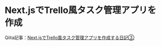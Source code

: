 # Next.jsでTrello風タスク管理アプリを作成

Qiita記事：[Next.jsでTrello風タスク管理アプリを作成する日記③](https://qiita.com/naitoyuma/items/dd60203cdacc026afdf5)

